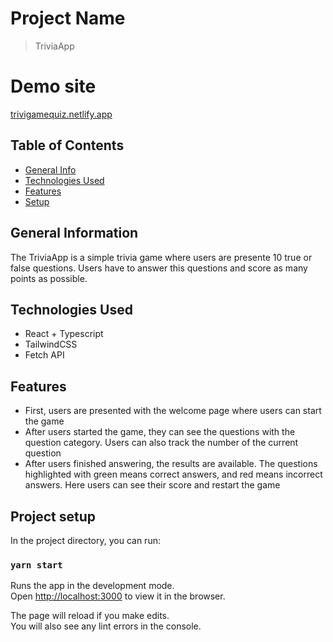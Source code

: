 # Project Name
> TriviaApp

# Demo site
[trivigamequiz.netlify.app](https://trivigamequiz.netlify.app)

## Table of Contents
* [General Info](#general-information)
* [Technologies Used](#technologies-used)
* [Features](#features)
* [Setup](#setup)

<!-- * [License](#license) -->


## General Information
The TriviaApp is a simple trivia game where users are presente 10 true or false questions. Users have to answer this questions and score as many points as possible.


## Technologies Used
- React + Typescript
- TailwindCSS
- Fetch API


## Features
- First, users are presented with the welcome page where users can start the game
- After users started the game, they can see the questions with the question category. Users can also track the number of the current question
- After users finished answering, the results are available. The questions highlighted with green means correct answers, and red means incorrect answers. Here users can see their score and restart the game
## Project setup

In the project directory, you can run:

### `yarn start`

Runs the app in the development mode.\
Open [http://localhost:3000](http://localhost:3000) to view it in the browser.

The page will reload if you make edits.\
You will also see any lint errors in the console.

